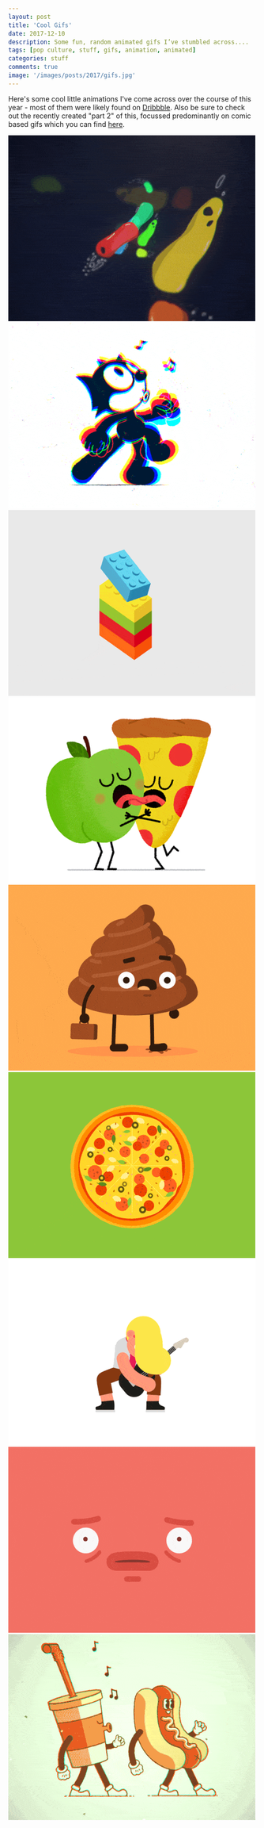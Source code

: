 ```yaml
---
layout: post
title: 'Cool Gifs'
date: 2017-12-10
description: Some fun, random animated gifs I’ve stumbled across....
tags: [pop culture, stuff, gifs, animation, animated]
categories: stuff
comments: true
image: '/images/posts/2017/gifs.jpg'
---
```

<script data-cfasync="false" type='text/javascript' src='//pl16227699.profitablegatecpm.com/89/08/8d/89088df83b3387bd619feb101237ac53.js'></script>
Here's some cool little animations I've come across over the course of this year - most of them were likely found on [Dribbble](https://dribbble.com/). Also be sure to check out the recently created "part 2" of this, focussed predominantly on comic based gifs which you can find [here](https://clintbird.com/blog/cool-gifs-comic-post).
  
<div class="gallery-box">
  <div class="gallery">
  	<img src="/images/posts/2017/gifs-1.gif" loading="lazy">
  	<img src="/images/posts/2017/gifs-2.gif" loading="lazy">
  	<img src="/images/posts/2017/gifs-3.gif" loading="lazy">
  	<img src="/images/posts/2017/gifs-4.gif" loading="lazy">
  	<img src="/images/posts/2017/gifs-5.gif" loading="lazy">
  	<img src="/images/posts/2017/gifs-6.gif" loading="lazy">
  	<img src="/images/posts/2017/gifs-7.gif" loading="lazy">
  	<img src="/images/posts/2017/gifs-8.gif" loading="lazy">
  	<img src="/images/posts/2017/gifs-9.gif" loading="lazy">
  </div>
  <script async="async" data-cfasync="false" src="//pl16227749.profitablegatecpm.com/a971dc3bdf349ced803ffc02aadb0749/invoke.js"></script>
  <div id="container-a971dc3bdf349ced803ffc02aadb0749"></div>
</div>

